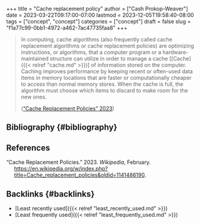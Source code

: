 +++
title = "Cache replacement policy"
author = ["Cash Prokop-Weaver"]
date = 2023-03-22T09:17:00-07:00
lastmod = 2023-12-05T19:58:40-08:00
tags = ["concept", "concept"]
categories = ["concept"]
draft = false
slug = "f1a77c99-0bb1-4972-a462-7ac47735faa8"
+++

> In computing, cache algorithms (also frequently called cache replacement algorithms or cache replacement policies) are optimizing instructions, or algorithms, that a computer program or a hardware-maintained structure can utilize in order to manage a cache [[Cache]({{< relref "cache.md" >}})] of information stored on the computer. Caching improves performance by keeping recent or often-used data items in memory locations that are faster or computationally cheaper to access than normal memory stores. When the cache is full, the algorithm must choose which items to discard to make room for the new ones.
>
> (<a href="#citeproc_bib_item_1">“Cache Replacement Policies” 2023</a>)


## Bibliography {#bibliography}

## References

<style>.csl-entry{text-indent: -1.5em; margin-left: 1.5em;}</style><div class="csl-bib-body">
  <div class="csl-entry"><a id="citeproc_bib_item_1"></a>“Cache Replacement Policies.” 2023. <i>Wikipedia</i>, February. <a href="https://en.wikipedia.org/w/index.php?title=Cache_replacement_policies&oldid=1141486190">https://en.wikipedia.org/w/index.php?title=Cache_replacement_policies&#38;oldid=1141486190</a>.</div>
</div>


## Backlinks {#backlinks}

-   [Least recently used]({{< relref "least_recently_used.md" >}})
-   [Least frequently used]({{< relref "least_frequently_used.md" >}})
